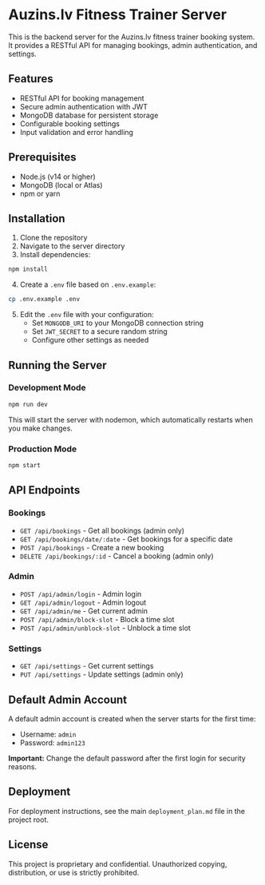 # Auzins.lv Fitness Trainer Server

This is the backend server for the Auzins.lv fitness trainer booking system. It provides a RESTful API for managing bookings, admin authentication, and settings.

## Features

- RESTful API for booking management
- Secure admin authentication with JWT
- MongoDB database for persistent storage
- Configurable booking settings
- Input validation and error handling

## Prerequisites

- Node.js (v14 or higher)
- MongoDB (local or Atlas)
- npm or yarn

## Installation

1. Clone the repository
2. Navigate to the server directory
3. Install dependencies:

```bash
npm install
```

4. Create a `.env` file based on `.env.example`:

```bash
cp .env.example .env
```

5. Edit the `.env` file with your configuration:
   - Set `MONGODB_URI` to your MongoDB connection string
   - Set `JWT_SECRET` to a secure random string
   - Configure other settings as needed

## Running the Server

### Development Mode

```bash
npm run dev
```

This will start the server with nodemon, which automatically restarts when you make changes.

### Production Mode

```bash
npm start
```

## API Endpoints

### Bookings

- `GET /api/bookings` - Get all bookings (admin only)
- `GET /api/bookings/date/:date` - Get bookings for a specific date
- `POST /api/bookings` - Create a new booking
- `DELETE /api/bookings/:id` - Cancel a booking (admin only)

### Admin

- `POST /api/admin/login` - Admin login
- `GET /api/admin/logout` - Admin logout
- `GET /api/admin/me` - Get current admin
- `POST /api/admin/block-slot` - Block a time slot
- `POST /api/admin/unblock-slot` - Unblock a time slot

### Settings

- `GET /api/settings` - Get current settings
- `PUT /api/settings` - Update settings (admin only)

## Default Admin Account

A default admin account is created when the server starts for the first time:

- Username: `admin`
- Password: `admin123`

**Important:** Change the default password after the first login for security reasons.

## Deployment

For deployment instructions, see the main `deployment_plan.md` file in the project root.

## License

This project is proprietary and confidential. Unauthorized copying, distribution, or use is strictly prohibited.

